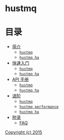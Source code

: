 hustmq
==

目录
==

* [简介](intro/index.md)
    * [`hustmq`](intro/hustmq.md)
    * [`hustmq ha`](intro/ha.md)
* [快速入门](guide/index.md)
    * [`hustmq`](guide/hustmq.md)
    * [`hustmq ha`](guide/ha.md)
* [API 手册](api/index.md)
    * [`hustmq`](api/hustmq.md)
    * [`hustmq ha`](api/ha.md)
* [进阶](advanced/index.md)
    * [`hustmq`](advanced/hustmq/index.md)
    * [`hustmq performance`](advanced/hustmq/hustmq_performance.md)
    * [`hustmq ha`](advanced/ha/index.md)
* [附录](appendix/index.md)
    * [FAQ](appendix/faq.md)

[Copyright (c) 2015](https://opensource.org/licenses/MIT)